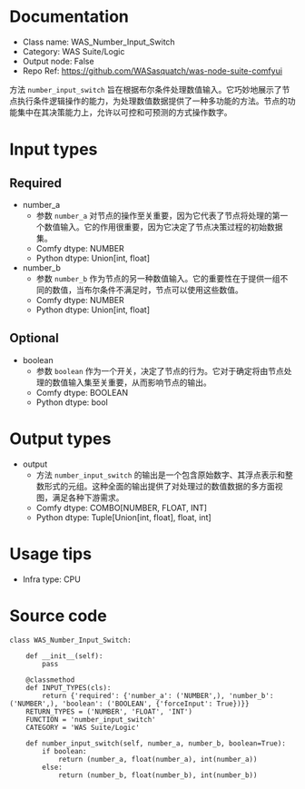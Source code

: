 # Documentation
- Class name: WAS_Number_Input_Switch
- Category: WAS Suite/Logic
- Output node: False
- Repo Ref: https://github.com/WASasquatch/was-node-suite-comfyui

方法 `number_input_switch` 旨在根据布尔条件处理数值输入。它巧妙地展示了节点执行条件逻辑操作的能力，为处理数值数据提供了一种多功能的方法。节点的功能集中在其决策能力上，允许以可控和可预测的方式操作数字。

# Input types
## Required
- number_a
    - 参数 `number_a` 对节点的操作至关重要，因为它代表了节点将处理的第一个数值输入。它的作用很重要，因为它决定了节点决策过程的初始数据集。
    - Comfy dtype: NUMBER
    - Python dtype: Union[int, float]
- number_b
    - 参数 `number_b` 作为节点的另一种数值输入。它的重要性在于提供一组不同的数值，当布尔条件不满足时，节点可以使用这些数值。
    - Comfy dtype: NUMBER
    - Python dtype: Union[int, float]
## Optional
- boolean
    - 参数 `boolean` 作为一个开关，决定了节点的行为。它对于确定将由节点处理的数值输入集至关重要，从而影响节点的输出。
    - Comfy dtype: BOOLEAN
    - Python dtype: bool

# Output types
- output
    - 方法 `number_input_switch` 的输出是一个包含原始数字、其浮点表示和整数形式的元组。这种全面的输出提供了对处理过的数值数据的多方面视图，满足各种下游需求。
    - Comfy dtype: COMBO[NUMBER, FLOAT, INT]
    - Python dtype: Tuple[Union[int, float], float, int]

# Usage tips
- Infra type: CPU

# Source code
```
class WAS_Number_Input_Switch:

    def __init__(self):
        pass

    @classmethod
    def INPUT_TYPES(cls):
        return {'required': {'number_a': ('NUMBER',), 'number_b': ('NUMBER',), 'boolean': ('BOOLEAN', {'forceInput': True})}}
    RETURN_TYPES = ('NUMBER', 'FLOAT', 'INT')
    FUNCTION = 'number_input_switch'
    CATEGORY = 'WAS Suite/Logic'

    def number_input_switch(self, number_a, number_b, boolean=True):
        if boolean:
            return (number_a, float(number_a), int(number_a))
        else:
            return (number_b, float(number_b), int(number_b))
```